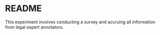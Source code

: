# README

This experiment involves conducting a survey and accruing all information from
legal expert annotators.

